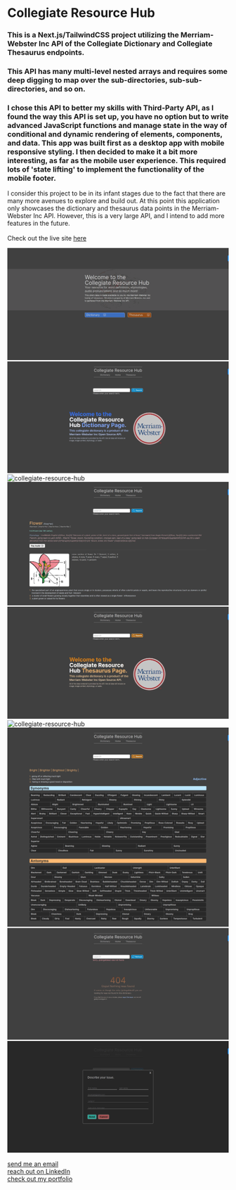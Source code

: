 # Collegiate Resource Hub

### This is a Next.js/TailwindCSS project utilizing the Merriam-Webster Inc API of the Collegiate Dictionary and Collegiate Thesaurus endpoints.

### This API has many multi-level nested arrays and requires some deep digging to map over the sub-directories, sub-sub-directories, and so on.

### I chose this API to better my skills with Third-Party API, as I found the way this API is set up, you have no option but to write advanced JavaScript functions and manage state in the way of conditional and dynamic rendering of elements, components, and data. This app was built first as a desktop app with mobile responsive styling. I then decided to make it a bit more interesting, as far as the mobile user experience. This required lots of 'state lifting' to implement the functionality of the mobile footer.

I consider this project to be in its infant stages due to the fact that there are many more avenues to explore and build out. At this point this application only showcases the dictionary and thesaurus data points in the Merriam-Webster Inc API. However, this is a very large API, and I intend to add more features in the future.<br /><br />
Check out the live site [here](https://a-collegiate-dictionary.vercel.app/)

<img src='public/images/landing.webp' alt='collegiate-resource-hub' />

<img src='public/images/dictionary-1.webp' alt='collegiate-resource-hub' />
<img src='public/images/dictionary_mobile.webp' alt='collegiate-resource-hub' />
<img src='public/images/dictionary-2.webp' alt='collegiate-resource-hub' />

<img src='public/images/thesaurus-1.webp' alt='collegiate-resource-hub' />
<img src='public/images/thesaurus_mobile_.webp' alt='collegiate-resource-hub' />
<img src='public/images/thesaurus-2.webp' alt='collegiate-resource-hub' />

<img src='public/images/errorPage.webp' alt='collegiate-resource-hub' />
<img src='public/images/issueForm.webp' alt='collegiate-resource-hub' />

[send me an email](mailto://fakenamedev@gmail.com)<br />
[reach out on LinkedIn](https://www.linkedin.com/in/william-lowrimore-dev)<br />
[check out my portfolio](https://www.williamlowrimore.com)
